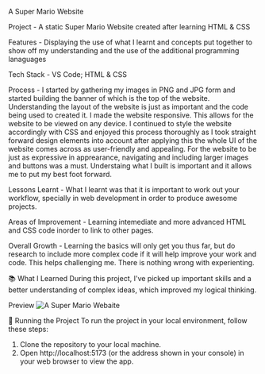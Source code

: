 A Super Mario Website

Project - A static Super Mario Website created after learning HTML & CSS

Features - Displaying the use of what I learnt and concepts put together to show off my understanding and the use of the additional programming lanaguages

Tech Stack - VS Code;  HTML & CSS

Process - I started by gathering my images in PNG and JPG form and started building the banner of which is the top of the website. Understanding the layout of the website is just as important and the code being used to created it. I made the website responsive. This allows for the website to be viewed on any device. I continued to style the website accordingly with CSS and enjoyed this process thoroughly as I took straight forward design elements into account after applying this the whole UI of the website comes across as user-friendly and appealing. For the website to be just as expressive in apprearance, navigating and including larger images and buttons was a must. Understaing what I built is important and it allows me to put my best foot forward. 

Lessons Learnt - What I learnt was that it is important to work out your workflow, specially in web development in order to produce awesome projects. 

Areas of Improvement - Learning intemediate and more advanced HTML and CSS code inorder to link to other pages. 

Overall Growth - Learning the basics will only get you thus far, but do research to include more complex code if it will help improve your work and code. This helps challenging me. There is nothing wrong with experienting.

📚 What I Learned
During this project, I've picked up important skills and a better understanding of complex ideas, which improved my logical thinking.

Preview
![A Super Mario Webaite ](https://github.com/user-attachments/assets/88b8114e-fda9-4917-87d8-d08649290cbb)


🚦 Running the Project
To run the project in your local environment, follow these steps:
1.	Clone the repository to your local machine.
2.	Open http://localhost:5173 (or the address shown in your console) in your web browser to view the app.


 


